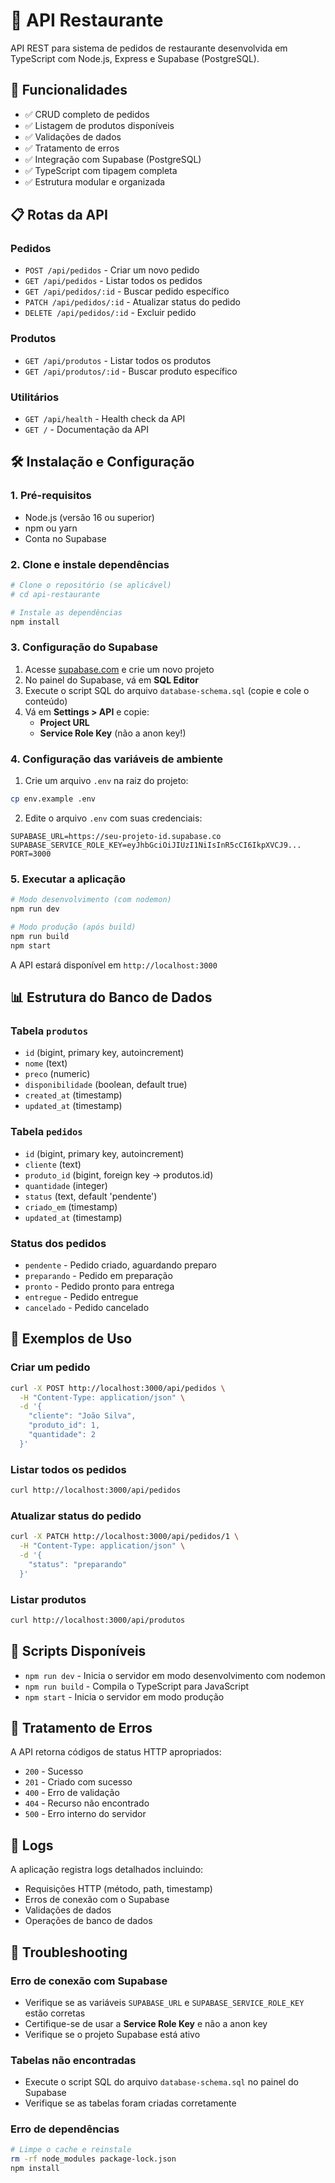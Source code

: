 # 🍕 API Restaurante

API REST para sistema de pedidos de restaurante desenvolvida em TypeScript com Node.js, Express e Supabase (PostgreSQL).

## 🚀 Funcionalidades

- ✅ CRUD completo de pedidos
- ✅ Listagem de produtos disponíveis
- ✅ Validações de dados
- ✅ Tratamento de erros
- ✅ Integração com Supabase (PostgreSQL)
- ✅ TypeScript com tipagem completa
- ✅ Estrutura modular e organizada

## 📋 Rotas da API

### Pedidos
- `POST /api/pedidos` - Criar um novo pedido
- `GET /api/pedidos` - Listar todos os pedidos
- `GET /api/pedidos/:id` - Buscar pedido específico
- `PATCH /api/pedidos/:id` - Atualizar status do pedido
- `DELETE /api/pedidos/:id` - Excluir pedido

### Produtos
- `GET /api/produtos` - Listar todos os produtos
- `GET /api/produtos/:id` - Buscar produto específico

### Utilitários
- `GET /api/health` - Health check da API
- `GET /` - Documentação da API

## 🛠️ Instalação e Configuração

### 1. Pré-requisitos
- Node.js (versão 16 ou superior)
- npm ou yarn
- Conta no Supabase

### 2. Clone e instale dependências
```bash
# Clone o repositório (se aplicável)
# cd api-restaurante

# Instale as dependências
npm install
```

### 3. Configuração do Supabase

1. Acesse [supabase.com](https://supabase.com) e crie um novo projeto
2. No painel do Supabase, vá em **SQL Editor**
3. Execute o script SQL do arquivo `database-schema.sql` (copie e cole o conteúdo)
4. Vá em **Settings > API** e copie:
   - **Project URL**
   - **Service Role Key** (não a anon key!)

### 4. Configuração das variáveis de ambiente

1. Crie um arquivo `.env` na raiz do projeto:
```bash
cp env.example .env
```

2. Edite o arquivo `.env` com suas credenciais:
```env
SUPABASE_URL=https://seu-projeto-id.supabase.co
SUPABASE_SERVICE_ROLE_KEY=eyJhbGciOiJIUzI1NiIsInR5cCI6IkpXVCJ9...
PORT=3000
```

### 5. Executar a aplicação

```bash
# Modo desenvolvimento (com nodemon)
npm run dev

# Modo produção (após build)
npm run build
npm start
```

A API estará disponível em `http://localhost:3000`

## 📊 Estrutura do Banco de Dados

### Tabela `produtos`
- `id` (bigint, primary key, autoincrement)
- `nome` (text)
- `preco` (numeric)
- `disponibilidade` (boolean, default true)
- `created_at` (timestamp)
- `updated_at` (timestamp)

### Tabela `pedidos`
- `id` (bigint, primary key, autoincrement)
- `cliente` (text)
- `produto_id` (bigint, foreign key → produtos.id)
- `quantidade` (integer)
- `status` (text, default 'pendente')
- `criado_em` (timestamp)
- `updated_at` (timestamp)

### Status dos pedidos
- `pendente` - Pedido criado, aguardando preparo
- `preparando` - Pedido em preparação
- `pronto` - Pedido pronto para entrega
- `entregue` - Pedido entregue
- `cancelado` - Pedido cancelado

## 🧪 Exemplos de Uso

### Criar um pedido
```bash
curl -X POST http://localhost:3000/api/pedidos \
  -H "Content-Type: application/json" \
  -d '{
    "cliente": "João Silva",
    "produto_id": 1,
    "quantidade": 2
  }'
```

### Listar todos os pedidos
```bash
curl http://localhost:3000/api/pedidos
```

### Atualizar status do pedido
```bash
curl -X PATCH http://localhost:3000/api/pedidos/1 \
  -H "Content-Type: application/json" \
  -d '{
    "status": "preparando"
  }'
```

### Listar produtos
```bash
curl http://localhost:3000/api/produtos
```


## 🔧 Scripts Disponíveis

- `npm run dev` - Inicia o servidor em modo desenvolvimento com nodemon
- `npm run build` - Compila o TypeScript para JavaScript
- `npm start` - Inicia o servidor em modo produção

## 🐛 Tratamento de Erros

A API retorna códigos de status HTTP apropriados:

- `200` - Sucesso
- `201` - Criado com sucesso
- `400` - Erro de validação
- `404` - Recurso não encontrado
- `500` - Erro interno do servidor

## 📝 Logs

A aplicação registra logs detalhados incluindo:
- Requisições HTTP (método, path, timestamp)
- Erros de conexão com o Supabase
- Validações de dados
- Operações de banco de dados

## 🚨 Troubleshooting

### Erro de conexão com Supabase
- Verifique se as variáveis `SUPABASE_URL` e `SUPABASE_SERVICE_ROLE_KEY` estão corretas
- Certifique-se de usar a **Service Role Key** e não a anon key
- Verifique se o projeto Supabase está ativo

### Tabelas não encontradas
- Execute o script SQL do arquivo `database-schema.sql` no painel do Supabase
- Verifique se as tabelas foram criadas corretamente

### Erro de dependências
```bash
# Limpe o cache e reinstale
rm -rf node_modules package-lock.json
npm install
```
